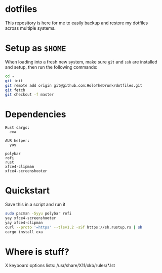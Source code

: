 # dotfiles
This repository is here for me to easily backup and restore my dotfiles across multiple systems.

# Setup as `$HOME`
When loading into a fresh new system, make sure `git` and `ssh` are installed and setup, then run the following commands:
```sh
cd ~
git init
git remote add origin git@github.com:HoloTheDrunk/dotfiles.git
git fetch
git checkout -f master
```

# Dependencies
```
Rust cargo:
  exa

AUR helper:
  yay

polybar
rofi
rust
xfce4-clipman
xfce4-screenshooter
```

# Quickstart
Save this in a script and run it
```bash
sudo pacman -Syyu polybar rofi
yay xfce4-screenshooter
yay xfce4-clipman
curl --proto '=https' --tlsv1.2 -sSf https://sh.rustup.rs | sh
cargo install exa
```

# Where is stuff?
X keyboard options lists: /usr/share/X11/xkb/rules/*.lst
